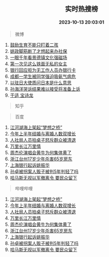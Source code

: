 <div align="center"><h2>实时热搜榜</h2><h4>2023-10-13 20:03:01</h4></div>

> 微博  

1. [鼓励生育不能只盯着二孩](https://s.weibo.com/weibo?q=%23%E9%BC%93%E5%8A%B1%E7%94%9F%E8%82%B2%E4%B8%8D%E8%83%BD%E5%8F%AA%E7%9B%AF%E7%9D%80%E4%BA%8C%E5%AD%A9%23&t=31&band_rank=1&Refer=top)<br />
2. [姚政脚筋断了才想起来办社保](https://s.weibo.com/weibo?q=%23%E5%A7%9A%E6%94%BF%E8%84%9A%E7%AD%8B%E6%96%AD%E4%BA%86%E6%89%8D%E6%83%B3%E8%B5%B7%E6%9D%A5%E5%8A%9E%E7%A4%BE%E4%BF%9D%23&t=31&band_rank=2&Refer=top)<br />
3. [一眼千年看景德镇文化强磁场](https://s.weibo.com/weibo?q=%23%E4%B8%80%E7%9C%BC%E5%8D%83%E5%B9%B4%E7%9C%8B%E6%99%AF%E5%BE%B7%E9%95%87%E6%96%87%E5%8C%96%E5%BC%BA%E7%A3%81%E5%9C%BA%23&t=31&band_rank=3&Refer=top)<br />
4. [第一次见这么铁面无私的女主](https://s.weibo.com/weibo?q=%23%E7%AC%AC%E4%B8%80%E6%AC%A1%E8%A7%81%E8%BF%99%E4%B9%88%E9%93%81%E9%9D%A2%E6%97%A0%E7%A7%81%E7%9A%84%E5%A5%B3%E4%B8%BB%23&t=31&band_rank=4&Refer=top)<br />
5. [银行回应拒为无工作人员办银行卡](https://s.weibo.com/weibo?q=%23%E9%93%B6%E8%A1%8C%E5%9B%9E%E5%BA%94%E6%8B%92%E4%B8%BA%E6%97%A0%E5%B7%A5%E4%BD%9C%E4%BA%BA%E5%91%98%E5%8A%9E%E9%93%B6%E8%A1%8C%E5%8D%A1%23&t=31&band_rank=5&Refer=top)<br />
6. [成都一学生被同学强迫吸氨气病危](https://s.weibo.com/weibo?q=%23%E6%88%90%E9%83%BD%E4%B8%80%E5%AD%A6%E7%94%9F%E8%A2%AB%E5%90%8C%E5%AD%A6%E5%BC%BA%E8%BF%AB%E5%90%B8%E6%B0%A8%E6%B0%94%E7%97%85%E5%8D%B1%23&t=31&band_rank=6&Refer=top)<br />
7. [以驻日大使质问日本是什么意思](https://s.weibo.com/weibo?q=%23%E4%BB%A5%E9%A9%BB%E6%97%A5%E5%A4%A7%E4%BD%BF%E8%B4%A8%E9%97%AE%E6%97%A5%E6%9C%AC%E6%98%AF%E4%BB%80%E4%B9%88%E6%84%8F%E6%80%9D%23&t=31&band_rank=7&Refer=top)<br />
8. [孙海洋哭诉结果难以接受将准备上诉](https://s.weibo.com/weibo?q=%23%E5%AD%99%E6%B5%B7%E6%B4%8B%E5%93%AD%E8%AF%89%E7%BB%93%E6%9E%9C%E9%9A%BE%E4%BB%A5%E6%8E%A5%E5%8F%97%E5%B0%86%E5%87%86%E5%A4%87%E4%B8%8A%E8%AF%89%23&t=31&band_rank=8&Refer=top)<br />
9. [于适 宝诗龙](https://s.weibo.com/weibo?q=%E4%BA%8E%E9%80%82%20%E5%AE%9D%E8%AF%97%E9%BE%99&t=31&band_rank=9&Refer=top)<br />

> 知乎  


> 百度  

1. [江河湖海上架起“梦想之桥”](https://www.baidu.com/s?wd=%E6%B1%9F%E6%B2%B3%E6%B9%96%E6%B5%B7%E4%B8%8A%E6%9E%B6%E8%B5%B7%E2%80%9C%E6%A2%A6%E6%83%B3%E4%B9%8B%E6%A1%A5%E2%80%9D&sa=fyb_news&rsv_dl=fyb_news)<br />
2. [今年上半年结婚与离婚人数双增长](https://www.baidu.com/s?wd=%E4%BB%8A%E5%B9%B4%E4%B8%8A%E5%8D%8A%E5%B9%B4%E7%BB%93%E5%A9%9A%E4%B8%8E%E7%A6%BB%E5%A9%9A%E4%BA%BA%E6%95%B0%E5%8F%8C%E5%A2%9E%E9%95%BF&sa=fyb_news&rsv_dl=fyb_news)<br />
3. [人社局人员拍桌子怒斥群众被清退](https://www.baidu.com/s?wd=%E4%BA%BA%E7%A4%BE%E5%B1%80%E4%BA%BA%E5%91%98%E6%8B%8D%E6%A1%8C%E5%AD%90%E6%80%92%E6%96%A5%E7%BE%A4%E4%BC%97%E8%A2%AB%E6%B8%85%E9%80%80&sa=fyb_news&rsv_dl=fyb_news)<br />
4. [万里长江万里情](https://www.baidu.com/s?wd=%E4%B8%87%E9%87%8C%E9%95%BF%E6%B1%9F%E4%B8%87%E9%87%8C%E6%83%85&sa=fyb_news&rsv_dl=fyb_news)<br />
5. [周杰伦演唱会黄牛为何集体黄了](https://www.baidu.com/s?wd=%E5%91%A8%E6%9D%B0%E4%BC%A6%E6%BC%94%E5%94%B1%E4%BC%9A%E9%BB%84%E7%89%9B%E4%B8%BA%E4%BD%95%E9%9B%86%E4%BD%93%E9%BB%84%E4%BA%86&sa=fyb_news&rsv_dl=fyb_news)<br />
6. [浙江台州17岁少年杀害65岁房东](https://www.baidu.com/s?wd=%E6%B5%99%E6%B1%9F%E5%8F%B0%E5%B7%9E17%E5%B2%81%E5%B0%91%E5%B9%B4%E6%9D%80%E5%AE%B365%E5%B2%81%E6%88%BF%E4%B8%9C&sa=fyb_news&rsv_dl=fyb_news)<br />
7. [上海银行起诉姚振华](https://www.baidu.com/s?wd=%E4%B8%8A%E6%B5%B7%E9%93%B6%E8%A1%8C%E8%B5%B7%E8%AF%89%E5%A7%9A%E6%8C%AF%E5%8D%8E&sa=fyb_news&rsv_dl=fyb_news)<br />
8. [孙卓被拐案人贩子被判5年判轻了吗](https://www.baidu.com/s?wd=%E5%AD%99%E5%8D%93%E8%A2%AB%E6%8B%90%E6%A1%88%E4%BA%BA%E8%B4%A9%E5%AD%90%E8%A2%AB%E5%88%A45%E5%B9%B4%E5%88%A4%E8%BD%BB%E4%BA%86%E5%90%97&sa=fyb_news&rsv_dl=fyb_news)<br />
9. [哈马斯无视以军撤离令 要民众留下](https://www.baidu.com/s?wd=%E5%93%88%E9%A9%AC%E6%96%AF%E6%97%A0%E8%A7%86%E4%BB%A5%E5%86%9B%E6%92%A4%E7%A6%BB%E4%BB%A4+%E8%A6%81%E6%B0%91%E4%BC%97%E7%95%99%E4%B8%8B&sa=fyb_news&rsv_dl=fyb_news)<br />

> 哔哩哔哩  

1. [江河湖海上架起“梦想之桥”](https://www.baidu.com/s?wd=%E6%B1%9F%E6%B2%B3%E6%B9%96%E6%B5%B7%E4%B8%8A%E6%9E%B6%E8%B5%B7%E2%80%9C%E6%A2%A6%E6%83%B3%E4%B9%8B%E6%A1%A5%E2%80%9D&sa=fyb_news&rsv_dl=fyb_news)<br />
2. [今年上半年结婚与离婚人数双增长](https://www.baidu.com/s?wd=%E4%BB%8A%E5%B9%B4%E4%B8%8A%E5%8D%8A%E5%B9%B4%E7%BB%93%E5%A9%9A%E4%B8%8E%E7%A6%BB%E5%A9%9A%E4%BA%BA%E6%95%B0%E5%8F%8C%E5%A2%9E%E9%95%BF&sa=fyb_news&rsv_dl=fyb_news)<br />
3. [人社局人员拍桌子怒斥群众被清退](https://www.baidu.com/s?wd=%E4%BA%BA%E7%A4%BE%E5%B1%80%E4%BA%BA%E5%91%98%E6%8B%8D%E6%A1%8C%E5%AD%90%E6%80%92%E6%96%A5%E7%BE%A4%E4%BC%97%E8%A2%AB%E6%B8%85%E9%80%80&sa=fyb_news&rsv_dl=fyb_news)<br />
4. [万里长江万里情](https://www.baidu.com/s?wd=%E4%B8%87%E9%87%8C%E9%95%BF%E6%B1%9F%E4%B8%87%E9%87%8C%E6%83%85&sa=fyb_news&rsv_dl=fyb_news)<br />
5. [周杰伦演唱会黄牛为何集体黄了](https://www.baidu.com/s?wd=%E5%91%A8%E6%9D%B0%E4%BC%A6%E6%BC%94%E5%94%B1%E4%BC%9A%E9%BB%84%E7%89%9B%E4%B8%BA%E4%BD%95%E9%9B%86%E4%BD%93%E9%BB%84%E4%BA%86&sa=fyb_news&rsv_dl=fyb_news)<br />
6. [浙江台州17岁少年杀害65岁房东](https://www.baidu.com/s?wd=%E6%B5%99%E6%B1%9F%E5%8F%B0%E5%B7%9E17%E5%B2%81%E5%B0%91%E5%B9%B4%E6%9D%80%E5%AE%B365%E5%B2%81%E6%88%BF%E4%B8%9C&sa=fyb_news&rsv_dl=fyb_news)<br />
7. [上海银行起诉姚振华](https://www.baidu.com/s?wd=%E4%B8%8A%E6%B5%B7%E9%93%B6%E8%A1%8C%E8%B5%B7%E8%AF%89%E5%A7%9A%E6%8C%AF%E5%8D%8E&sa=fyb_news&rsv_dl=fyb_news)<br />
8. [孙卓被拐案人贩子被判5年判轻了吗](https://www.baidu.com/s?wd=%E5%AD%99%E5%8D%93%E8%A2%AB%E6%8B%90%E6%A1%88%E4%BA%BA%E8%B4%A9%E5%AD%90%E8%A2%AB%E5%88%A45%E5%B9%B4%E5%88%A4%E8%BD%BB%E4%BA%86%E5%90%97&sa=fyb_news&rsv_dl=fyb_news)<br />
9. [哈马斯无视以军撤离令 要民众留下](https://www.baidu.com/s?wd=%E5%93%88%E9%A9%AC%E6%96%AF%E6%97%A0%E8%A7%86%E4%BB%A5%E5%86%9B%E6%92%A4%E7%A6%BB%E4%BB%A4+%E8%A6%81%E6%B0%91%E4%BC%97%E7%95%99%E4%B8%8B&sa=fyb_news&rsv_dl=fyb_news)<br />
